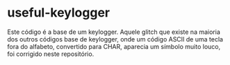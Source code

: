 # useful-keylogger
Este código é a base de um keylogger. Aquele glitch que existe na maioria dos outros códigos base de keylogger, onde um código ASCII de uma tecla fora do alfabeto, convertido para CHAR, aparecia um símbolo muito louco, foi corrigido neste repositório.
